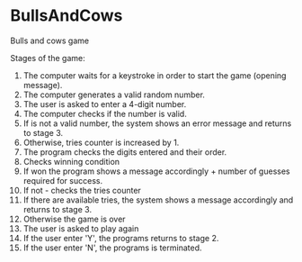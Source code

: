 # BullsAndCows
Bulls and cows game

Stages of the game:

1.  The computer waits for a keystroke in order to start the game (opening message).
2.  The computer generates a valid random number.
3.  The user is asked to enter a 4-digit number.
4.  The computer checks if the number is valid.
5.  If is not a valid number, the system shows an error message and returns to stage 3.
6.  Otherwise, tries counter is increased by 1.
7.  The program checks the digits entered and their order.
8.  Checks winning condition
9.  If won the program shows a message accordingly + number of guesses required for success.
10. If not - checks the tries counter
11. If there are available tries, the system shows a message accordingly and returns to stage 3.
12. Otherwise the game is over
13. The user is asked to play again
14. If the user enter 'Y', the programs returns to stage 2.
15. If the user enter 'N', the programs is terminated. 
